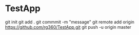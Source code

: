 # TestApp

git init
git add .
git commmit -m "message"
git remote add origin https://github.com/rg360/TestApp.git
git push -u origin master
